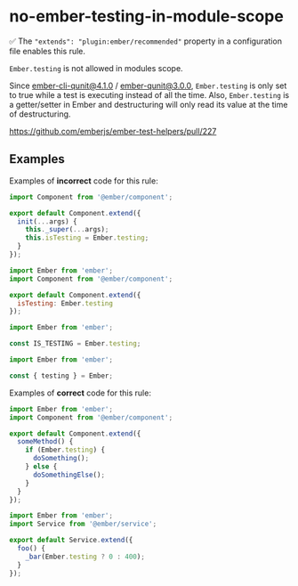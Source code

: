 # no-ember-testing-in-module-scope

✅ The `"extends": "plugin:ember/recommended"` property in a configuration file enables this rule.

`Ember.testing` is not allowed in modules scope.

Since ember-cli-qunit@4.1.0 / ember-qunit@3.0.0, `Ember.testing` is only set to
true while a test is executing instead of all the time. Also, `Ember.testing` is a
getter/setter in Ember and destructuring will only read its value at the time
of destructuring.

<https://github.com/emberjs/ember-test-helpers/pull/227>

## Examples

Examples of **incorrect** code for this rule:

```js
import Component from '@ember/component';

export default Component.extend({
  init(...args) {
    this._super(...args);
    this.isTesting = Ember.testing;
  }
});
```

```js
import Ember from 'ember';
import Component from '@ember/component';

export default Component.extend({
  isTesting: Ember.testing
});
```

```js
import Ember from 'ember';

const IS_TESTING = Ember.testing;
```

```js
import Ember from 'ember';

const { testing } = Ember;
```

Examples of **correct** code for this rule:

```js
import Ember from 'ember';
import Component from '@ember/component';

export default Component.extend({
  someMethod() {
    if (Ember.testing) {
      doSomething();
    } else {
      doSomethingElse();
    }
  }
});
```

```js
import Ember from 'ember';
import Service from '@ember/service';

export default Service.extend({
  foo() {
    _bar(Ember.testing ? 0 : 400);
  }
});
```
